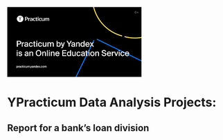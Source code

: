 <img src='.\images\1.png'>
<p>

# YPracticum Data Analysis Projects:

## Report for a bank’s loan division

